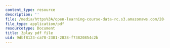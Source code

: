 ```yaml
---
content_type: resource
description: ''
file: /media/https%3A/open-learning-course-data-rc.s3.amazonaws.com/20-020-introduction-to-biological-engineering-design-spring-2009/9dbf8123ca7823812828f73820854c2b_bJFqcqQcybg.pdf
file_type: application/pdf
resourcetype: Document
title: 3play pdf file
uid: 9dbf8123-ca78-2381-2828-f73820854c2b
---
```

